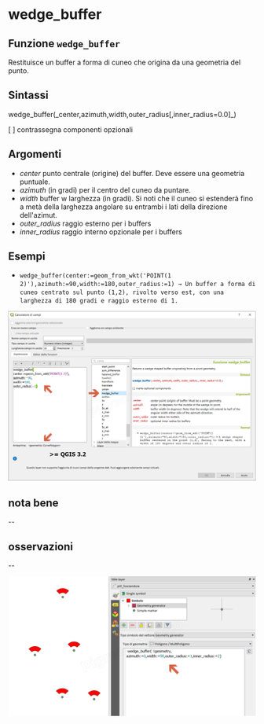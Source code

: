 # wedge\_buffer

## Funzione `wedge_buffer`

Restituisce un buffer a forma di cuneo che origina da una geometria del punto.

## Sintassi

wedge_buffer\(\_center,azimuth,width,outer\_radius\[,inner\_radius=0.0\]_\)

\[ \] contrassegna componenti opzionali

## Argomenti

* _center_ punto centrale \(origine\) del buffer. Deve essere una geometria puntuale.
* _azimuth_  \(in gradi\) per il centro del cuneo da puntare.
* _width_ buffer w larghezza \(in gradi\). Si noti che il cuneo si estenderà fino a metà della larghezza angolare su entrambi i lati della direzione dell'azimut.
* _outer\_radius_ raggio esterno per i buffers
* _inner\_radius_ raggio interno opzionale per i buffers

## Esempi

* `wedge_buffer(center:=geom_from_wkt('POINT(1 2)'),azimuth:=90,width:=180,outer_radius:=1) → Un buffer a forma di cuneo centrato sul punto (1,2), rivolto verso est, con una larghezza di 180 gradi e raggio esterno di 1.`

![](../../../.gitbook/assets/wedge_buffer1%20%281%29.png)

## nota bene

--

## osservazioni

--

![](../../../.gitbook/assets/wedge_buffer2%20%281%29.png)

